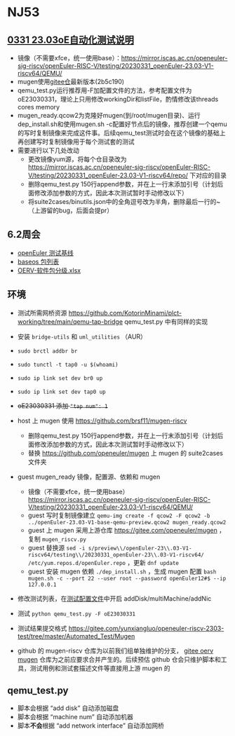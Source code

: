 # NJ53

## [0331 23.03oE自动化测试说明](https://github.com/brsf11/Tarsier-Internship/blob/main/Testing/0331-23.03testing/README.md)
- 镜像（不需要xfce，统一使用base）：<https://mirror.iscas.ac.cn/openeuler-sig-riscv/openEuler-RISC-V/testing/20230331_openEuler-23.03-V1-riscv64/QEMU/>  
- mugen使用[gitee仓](https://gitee.com/src-oerv/mugen)最新版本(2b5c190)
- qemu_test.py运行推荐用-F加配置文件的方法，参考配置文件为oE23030331，理论上只用修改workingDir和listFile，酌情修改该threads cores memory
- mugen_ready.qcow2为克隆好mugen(到/root/mugen目录)、运行dep_install.sh和使用mugen.sh -c配置好节点后的镜像，推荐创建一个qemu的写时复制镜像来完成这件事。后续qemu_test测试时会在这个镜像的基础上再创建写时复制镜像用于每个测试套的测试
- 需要进行以下几处改动
    - 更改镜像yum源，将每个仓目录改为 <https://mirror.iscas.ac.cn/openeuler-sig-riscv/openEuler-RISC-V/testing/20230331_openEuler-23.03-V1-riscv64/repo/> 下对应的目录
    - 删除qemu_test.py 150行append参数，并在上一行末添加引号（计划后面修改添加参数的方式，因此本次测试暂时手动修改以下）
    - 将suite2cases/binutils.json中的全角逗号改为半角，删除最后一行的~（上游留的bug，后面会提pr）

## 6.2周会

+ [openEuler 测试基线](https://gitee.com/openeuler/QA/blob/master/openEuler%E6%B5%8B%E8%AF%95%E5%9F%BA%E7%BA%BF.md)
+ [baseos 包列表](https://gitee.com/openeuler/release-management/blob/master/openEuler-23.03/baseos/pckg-mgmt.yaml)
+ [OERV-软件包分级.xlsx](./OERV-软件包分级.xlsx)

## 环境

+ 测试所需网桥资源 <https://github.com/KotorinMinami/plct-working/tree/main/qemu-tap-bridge> qemu_test.py 中有同样的实现
+ 安装 ``bridge-utils`` 和 ``uml_utilities`` （AUR）
+ ``sudo brctl addbr br``
+ ``sudo tunctl -t tap0 -u $(whoami)``
+ ``sudo ip link set dev br0 up``
+ ``sudo ip link set dev tap0 up``
+ ~~oE23030331 添加 ``"tap num": 1``~~

+ host 上 mugen 使用 <https://github.com/brsf11/mugen-riscv>
   + 删除qemu_test.py 150行append参数，并在上一行末添加引号（计划后面修改添加参数的方式，因此本次测试暂时手动修改以下）
   + 替换 <https://github.com/openeuler/mugen> 上 mugen 的 suite2cases 文件夹

+ guest mugen_ready 镜像，配置源、依赖和 mugen
   + 镜像（不需要xfce，统一使用base） <https://mirror.iscas.ac.cn/openeuler-sig-riscv/openEuler-RISC-V/testing/20230331_openEuler-23.03-V1-riscv64/QEMU/>
   + guest 写时复制镜像建立 ``qemu-img create -f qcow2 -F qcow2 -b ../openEuler-23.03-V1-base-qemu-preview.qcow2 mugen_ready.qcow2``
   + guest 上 mugen 采用上游仓库 <https://gitee.com/openeuler/mugen> ，复制 ``mugen_riscv.py``
   + guest 替换源 ``sed -i s/preview\\/openEuler-23\\.03-V1-riscv64/testing\\/20230331_openEuler-23\\.03-V1-riscv64/ /etc/yum.repos.d/openEuler.repo`` ，更新 ``dnf update``
   + guest 安装 mugen 依赖 ``./dep_install.sh`` ，生成 mugen 配置 ``bash mugen.sh -c --port 22 --user root --password openEuler12#$ --ip 127.0.0.1``

+ 修改测试列表，在[测试配置文件](./oE23030331)中开启 addDisk/multiMachine/addNic
+ 测试 ``python qemu_test.py -F oE23030331``

+ 测试结果提交格式 <https://gitee.com/yunxiangluo/openeuler-riscv-2303-test/tree/master/Automated_Test/Mugen>
+ github 的 mugen-riscv 仓库为以前我们组单独维护的分支， [gitee oerv mugen](https://gitee.com/src-oerv/mugen) 仓库为之前应要求合并产生的。后续预估 github 仓会只维护脚本和工具，测试用例和测试套描述文件等直接用上游 mugen 的

## qemu_test.py

+ 脚本会根据 “add disk” 自动添加磁盘
+ 脚本会根据 “machine num” 自动添加机器
+ 脚本**不会**根据 “add network interface” 自动添加网桥

